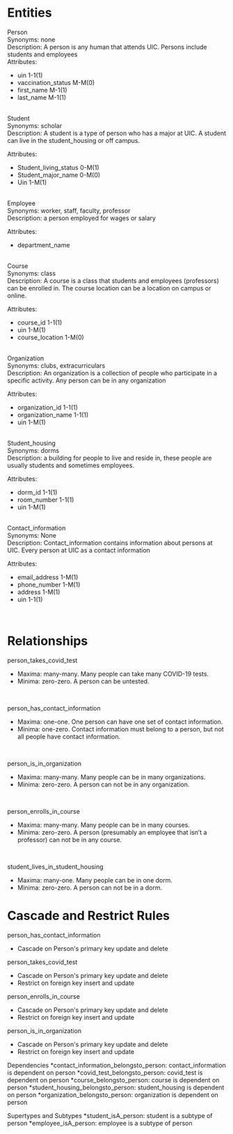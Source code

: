 # Entities

Person <br>
Synonyms: none <br>
Description: A person is any human that attends UIC. Persons include students and employees <br>
Attributes: 
* uin 1-1(1)
* vaccination_status M-M(0)
* first_name M-1(1)
* last_name M-1(1)

<br>
Student<br>
Synonyms: scholar<br>
Description: A student is a type of person who has a major at UIC. A student can live in the student_housing or off campus.

Attributes: 
* Student_living_status 0-M(1)
* Student_major_name 0-M(0)
* Uin 1-M(1)

<br>
Employee<br>
Synonyms: worker, staff, faculty, professor<br>
Description: a person employed for wages or salary<br>

Attributes:
* department_name

<br>
Course<br>
Synonyms: class<br>
Description: A course is a class that students and employees (professors) can be enrolled in. The course location can be a location on campus or online.<br>

Attributes:
* course_id 1-1(1)
* uin 1-M(1)
* course_location 1-M(0)
<br>
Organization<br>
Synonyms: clubs, extracurriculars<br>
Description: An organization is a collection of people who participate in a specific activity. Any person can be in any organization <br>

Attributes:
* organization_id 1-1(1)
* organization_name 1-1(1)
* uin 1-M(1)
<br>
Student_housing<br>
Synonyms: dorms<br>
Description: a building for people to live and reside in, these people are usually students and sometimes employees. <br>

Attributes:
* dorm_id 1-1(1)
* room_number 1-1(1)
* uin 1-M(1)
<br>
Contact_information<br>
Synonyms: None<br>
Description: Contact_information contains information about persons at UIC. Every person at UIC as a contact information<br>

Attributes:
* email_address 1-M(1)
* phone_number 1-M(1)
* address 1-M(1)
* uin 1-1(1)

 <br>
 
# Relationships

person_takes_covid_test
* Maxima: many-many. Many people can take many COVID-19 tests.
* Minima: zero-zero. A person can be untested.
<br>

person_has_contact_information
* Maxima: one-one. One person can have one set of contact information.
* Minima: one-zero. Contact information must belong to a person, but not all people have contact information.
<br>

person_is_in_organization
* Maxima: many-many. Many people can be in many organizations.
* Minima: zero-zero. A person can not be in any organization.
<br>

person_enrolls_in_course
* Maxima: many-many. Many people can be in many courses.
* Minima: zero-zero. A person (presumably an employee that isn’t a professor) can not be in any course.
<br>

student_lives_in_student_housing
* Maxima: many-one. Many people can be in one dorm.
* Minima: zero-zero. A person can not be in a dorm.

# Cascade and Restrict Rules
person_has_contact_information
* Cascade on Person's primary key update and delete 

person_takes_covid_test
* Cascade on Person's primary key update and delete 
* Restrict on foreign key insert and update 

person_enrolls_in_course
* Cascade on Person's primary key update and delete 
* Restrict on foreign key insert and update 

person_is_in_organization
* Cascade on Person's primary key update and delete 
* Restrict on foreign key insert and update 

Dependencies
*contact_information_belongsto_person: contact_information is dependent on person
*covid_test_belongsto_person: covid_test is dependent on person
*course_belongsto_person: course is dependent on person
*student_housing_belongsto_person: student_housing is dependent on person
*organization_belongsto_person: organization is dependent on person

Supertypes and Subtypes
*student_isA_person: student is a subtype of person
*employee_isA_person: employee is a subtype of person



